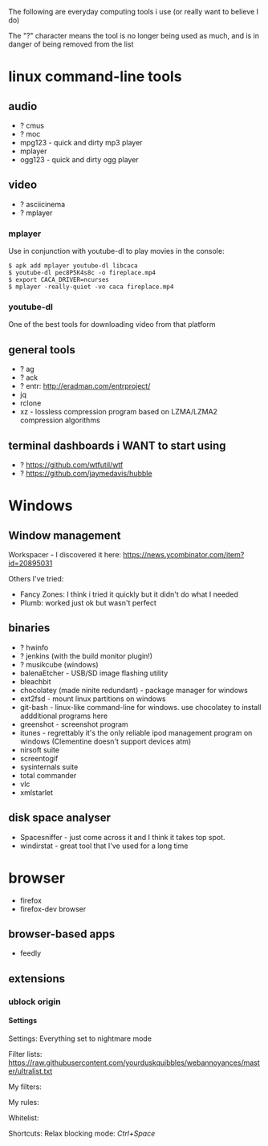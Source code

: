 The following are everyday computing tools i use (or really want to believe I do)

The "?" character means the tool is no longer being used as much, and is in
danger of being removed from the list

# linux command-line tools

## audio

- ? cmus
- ? moc
- mpg123 - quick and dirty mp3 player
- mplayer
- ogg123 - quick and dirty ogg player

## video

- ? asciicinema
- ? mplayer

### mplayer
Use in conjunction with youtube-dl to play movies in the console:
```
$ apk add mplayer youtube-dl libcaca
$ youtube-dl pec8P5K4s8c -o fireplace.mp4
$ export CACA_DRIVER=ncurses
$ mplayer -really-quiet -vo caca fireplace.mp4
```
### youtube-dl
One of the best tools for downloading video from that platform


## general tools

- ? ag
- ? ack
- ? entr: http://eradman.com/entrproject/
- jq
- rclone
- xz - lossless compression program based on LZMA/LZMA2 compression algorithms

## terminal dashboards i WANT to start using

- ? https://github.com/wtfutil/wtf
- ? https://github.com/jaymedavis/hubble

# Windows
## Window management
Workspacer - I discovered it here: https://news.ycombinator.com/item?id=20895031

Others I've tried:
- Fancy Zones: I think i tried it quickly but it didn't do what I needed
- Plumb: worked just ok but wasn't perfect



## binaries

- ? hwinfo
- ? jenkins (with the build monitor plugin!)
- ? musikcube (windows)
- balenaEtcher - USB/SD image flashing utility
- bleachbit
- chocolatey (made ninite redundant) - package manager for windows
- ext2fsd - mount linux partitions on windows
- git-bash - linux-like command-line for windows. use chocolatey to install addditional programs here
- greenshot - screenshot program
- itunes - regrettably it's the only reliable ipod management program on windows (Clementine doesn't support devices atm)
- nirsoft suite
- screentogif
- sysinternals suite
- total commander
- vlc
- xmlstarlet

## disk space analyser

- Spacesniffer - just come across it and I think it takes top spot.
- windirstat - great tool that I've used for a long time


# browser

- firefox
- firefox-dev browser

## browser-based apps
- feedly

## extensions
### ublock origin
#### Settings
Settings: Everything set to nightmare mode

Filter lists:
https://raw.githubusercontent.com/yourduskquibbles/webannoyances/master/ultralist.txt

My filters:

My rules:

Whitelist:

Shortcuts: Relax blocking mode: _Ctrl+Space_
